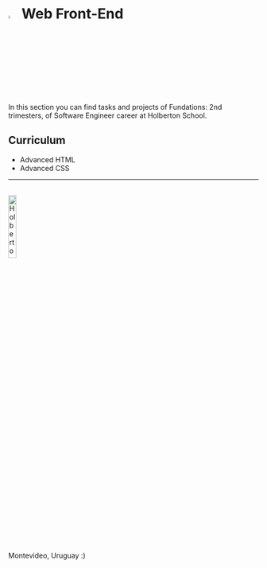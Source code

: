 # <a > <img src="https://cdn-icons-png.flaticon.com/512/1541/1541399.png" alt="HTML5" width=4% heigth=4% ></img></a> **Web Front-End**

In this section you can find tasks and projects of Fundations: 2nd trimesters, of Software Engineer career at Holberton School.

## Curriculum
- Advanced HTML
- Advanced CSS
<hr>
<br>
<a> <img src="https://apply.holbertonschool.com/holberton-logo.png" alt="Holberton logo" width=18% heigth=18% ></img></a>

Montevideo, Uruguay :)
